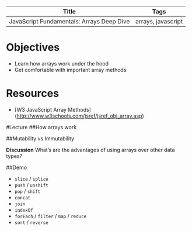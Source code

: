Title | Tags
--- | ---
JavaScript Fundamentals: Arrays Deep Dive | arrays, javascript

# Objectives
* Learn how arrays work under the hood
* Get comfortable with important array methods


# Resources
- [W3 JavaScript Array Methods] (http://www.w3schools.com/jsref/jsref_obj_array.asp) 

#Lecture
##How arrays work

##Mutability vs Immutability

**Discussion** What’s are the advantages of using arrays over other data types?

##Demo
- `slice` / `splice`
- `push` / `unshift`
- `pop` / `shift`
- `concat`
- `join`
- `indexOf`
- `forEach` / `filter` / `map` / `reduce` 
- `sort` / `reverse`